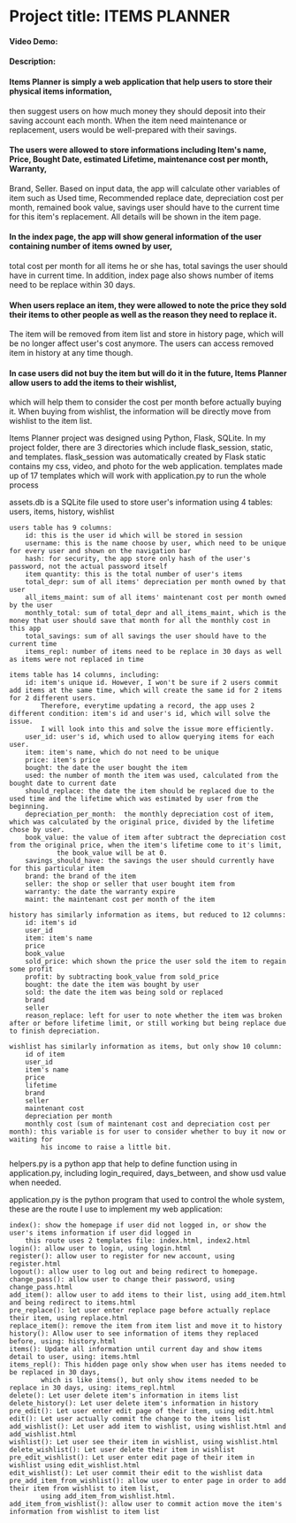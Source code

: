 # Project title: ITEMS PLANNER
#### Video Demo: <URL HERE>
#### Description:

#### Items Planner is simply a web application that help users to store their physical items information,
then suggest users on how much money they should deposit into their saving account each month. When the item need maintenance or replacement, users would be
well-prepared with their savings.

#### The users were allowed to store informations including Item's name, Price, Bought Date, estimated Lifetime, maintenance cost per month, Warranty,
Brand, Seller. Based on input data, the app will calculate other variables of item such as Used time, Recommended replace date, depreciation cost per month,
remained book value, savings user should have to the current time for this item's replacement. All details will be shown in the item page.

#### In the index page, the app will show general information of the user containing number of items owned by user,
total cost per month for all items he or she has, total savings the user should have in current time. In addition,
index page also shows number of items need to be replace within 30 days.

#### When users replace an item, they were allowed to note the price they sold their items to other people as well as the reason they need to replace it.
The item will be removed from item list and store in history page, which will be no longer affect user's cost anymore.
The users can access removed item in history at any time though.

#### In case users did not buy the item but will do it in the future, Items Planner allow users to add the items to their wishlist,
which will help them to consider the cost per month before actually buying it. When buying from wishlist, the information will be directly move from wishlist to the item list.

Items Planner project was designed using Python, Flask, SQLite. In my project folder, there are 3 directories which include flask_session, static, and templates.
flask_session was automatically created by Flask
static contains my css, video, and photo for the web application.
templates made up of 17 templates which will work with application.py to run the whole process

assets.db is a SQLite file used to store user's information using 4 tables: users, items, history, wishlist

	users table has 9 columns:
		id: this is the user id which will be stored in session
		username: this is the name choose by user, which need to be unique for every user and shown on the navigation bar
		hash: for security, the app store only hash of the user's password, not the actual password itself
		item quantity: this is the total number of user's items
		total_depr: sum of all items' depreciation per month owned by that user
		all_items_maint: sum of all items' maintenant cost per month owned by the user
		monthly_total: sum of total_depr and all_items_maint, which is the money that user should save that month for all the monthly cost in this app
		total_savings: sum of all savings the user should have to the current time
		items_repl: number of items need to be replace in 30 days as well as items were not replaced in time

	items table has 14 columns, including:
		id: item's unique id. However, I won't be sure if 2 users commit add items at the same time, which will create the same id for 2 items for 2 different users.
			Therefore, everytime updating a record, the app uses 2 different condition: item's id and user's id, which will solve the issue.
			I will look into this and solve the issue more efficiently.
		user_id: user's id, which used to allow querying items for each user.
		item: item's name, which do not need to be unique
		price: item's price
		bought: the date the user bought the item
		used: the number of month the item was used, calculated from the bought date to current date
		should_replace: the date the item should be replaced due to the used time and the lifetime which was estimated by user from the beginning.
		depreciation_per_month:  the monthly depreciation cost of item, which was calculated by the original price, divided by the lifetime chose by user.
		book_value: the value of item after subtract the depreciation cost from the original price, when the item's lifetime come to it's limit,
				the book_value will be at 0.
		savings_should_have: the savings the user should currently have for this particular item
		brand: the brand of the item
		seller: the shop or seller that user bought item from
		warranty: the date the warranty expire
		maint: the maintenant cost per month of the item

	history has similarly information as items, but reduced to 12 columns:
		id: item's id
		user_id
		item: item's name
		price
		book_value
		sold_price: which shown the price the user sold the item to regain some profit
		profit: by subtracting book_value from sold_price
		bought: the date the item was bought by user
		sold: the date the item was being sold or replaced
		brand
		seller
		reason_replace: left for user to note whether the item was broken after or before lifetime limit, or still working but being replace due to finish depreciation.

	wishlist has similarly information as items, but only show 10 column:
		id of item
		user_id
		item's name
		price
		lifetime
		brand
		seller
		maintenant cost
		depreciation per month
		monthly cost (sum of maintenant cost and depreciation cost per month): this variable is for user to consider whether to buy it now or waiting for
			his income to raise a little bit.

helpers.py is a python app that help to define function using in application.py, including login_required, days_between, and show usd value when needed.

application.py is the python program that used to control the whole system, these are the route I use to implement my web application:

	index(): show the homepage if user did not logged in, or show the user's items information if user did logged in
		this route uses 2 templates file: index.html, index2.html
	login(): allow user to login, using login.html
	register(): allow user to register for new account, using register.html
	logout(): allow user to log out and being redirect to homepage.
	change_pass(): allow user to change their password, using change_pass.html
	add_item(): allow user to add items to their list, using add_item.html and being redirect to items.html
	pre_replace(): let user enter replace page before actually replace their item, using replace.html
	replace_item(): remove the item from item list and move it to history
	history(): Allow user to see information of items they replaced before, using: history.html
	items(): Update all information until current day and show items detail to user, using: items.html
	items_repl(): This hidden page only show when user has items needed to be replaced in 30 days,
			which is like items(), but only show items needed to be replace in 30 days, using: items_repl.html
	delete(): Let user delete item's information in items list
	delete_history(): Let user delete item's information in history
	pre_edit(): Let user enter edit page of their item, using edit.html
	edit(): Let user actually commit the change to the items list
	add_wishlist(): Let user add item to wishlist, using wishlist.html and add_wishlist.html
	wishlist(): Let user see their item in wishlist, using wishlist.html
	delete_wishlist(): Let user delete their item in wishlist
	pre_edit_wishlist(): Let user enter edit page of their item in wishlist using edit_wishlist.html
	edit_wishlist(): Let user commit their edit to the wishlist data
	pre_add_item_from_wishlist(): allow user to enter page in order to add their item from wishlist to item list,
			using add_item_from_wishlist.html.
	add_item_from_wishlist(): allow user to commit action move the item's information from wishlist to item list


